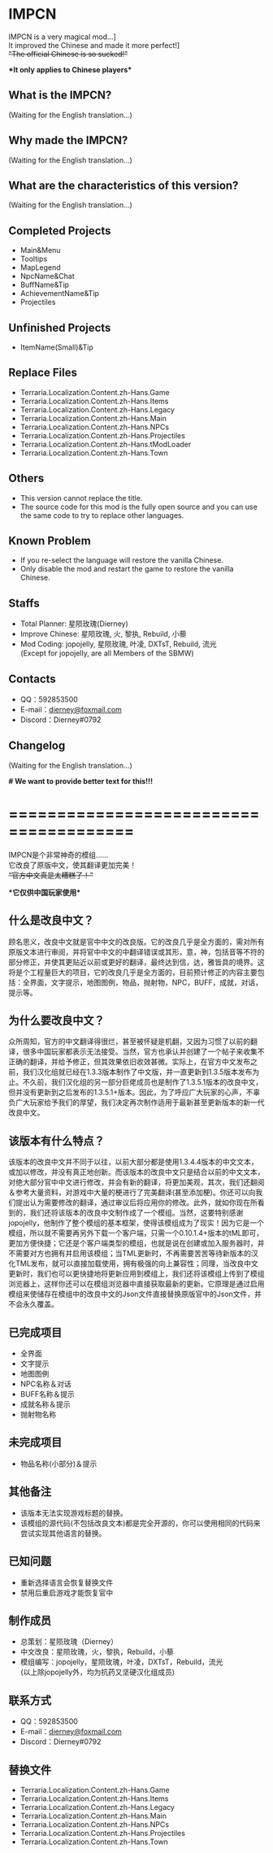 # IMPCN
IMPCN is a very magical mod...]  
It improved the Chinese and made it more perfect!]  
~~"The official Chinese is so sucked!"~~  

**\*It only applies to Chinese players\***

## What is the IMPCN?  
(Waiting for the English translation...)  

## Why made the IMPCN?  
(Waiting for the English translation...)  

## What are the characteristics of this version?  
(Waiting for the English translation...)  

## Completed Projects  
- Main&Menu  
- Tooltips  
- MapLegend  
- NpcName&Chat  
- BuffName&Tip  
- AchievementName&Tip  
- Projectiles  

## Unfinished Projects  
- ItemName(Small)&Tip  

## Replace Files  
- Terraria.Localization.Content.zh-Hans.Game  
- Terraria.Localization.Content.zh-Hans.Items  
- Terraria.Localization.Content.zh-Hans.Legacy  
- Terraria.Localization.Content.zh-Hans.Main  
- Terraria.Localization.Content.zh-Hans.NPCs  
- Terraria.Localization.Content.zh-Hans.Projectiles  
- Terraria.Localization.Content.zh-Hans.tModLoader  
- Terraria.Localization.Content.zh-Hans.Town  

## Others  
- This version cannot replace the title.  
- The source code for this mod is the fully open source and you can use the same code to try to replace other languages.  

## Known Problem  
- If you re-select the language will restore the vanilla Chinese.  
- Only disable the mod and restart the game to restore the vanilla Chinese.  

## Staffs  
- Total Planner: 星陨玫瑰(Dierney)  
- Improve Chinese: 星陨玫瑰, 火, 黎执, Rebuild, 小藜  
- Mod Coding: jopojelly, 星陨玫瑰, 叶凌, DXTsT, Rebuild, 流光  
(Except for jopojelly, are all Members of the SBMW)  

## Contacts  
- QQ：592853500  
- E-mail：dierney@foxmail.com  
- Discord：Dierney#0792  

## Changelog  
(Waiting for the English translation...)  
   
**\# We want to provide better text for this!!!**

# \=======================================

IMPCN是个非常神奇的模组......  
它改良了原版中文，使其翻译更加完美！  
~~“官方中文真是太糟糕了！”~~

**\*它仅供中国玩家使用\***

## 什么是改良中文？  
顾名思义，改良中文就是官中中文的改良版。它的改良几乎是全方面的，需对所有原版文本进行审阅，并将官中中文的中翻译错误或其形，意，神，包括音等不符的部分修正，并使其更贴近以前或更好的翻译，最终达到信，达，雅皆具的境界。这将是个工程量巨大的项目，它的改良几乎是全方面的，目前预计修正的内容主要包括：全界面，文字提示，地图图例，物品，抛射物，NPC，BUFF，成就，对话，提示等。  

## 为什么要改良中文？  
众所周知，官方的中文翻译得很烂，甚至被怀疑是机翻，又因为习惯了以前的翻译，很多中国玩家都表示无法接受。当然，官方也承认并创建了一个帖子来收集不正确的翻译，并给予修正，但其效果依旧收效甚微。实际上，在官方中文发布之前，我们汉化组就已经在1.3.3版本制作了中文版，并一直更新到1.3.5版本发布为止。不久前，我们汉化组的另一部分巨佬成员也是制作了1.3.5.1版本的改良中文，但并没有更新到之后发布的1.3.5.1+版本。因此，为了呼应广大玩家的心声，不辜负广大玩家给予我们的厚望，我们决定再次制作适用于最新甚至更新版本的新一代改良中文。

## 该版本有什么特点？  
该版本的改良中文并不同于以往，以前大部分都是使用1.3.4.4版本的中文文本，或加以修改，并没有真正地创新。而该版本的改良中文只是结合以前的中文文本，对绝大部分官中中文进行修改，并会有新的翻译，将更加美观，其次，我们还翻阅＆参考大量资料，对游戏中大量的梗进行了完美翻译(甚至添加梗)。你还可以向我们提出认为需要修改的翻译，通过审议后将应用你的修改。此外，就如你现在所看到的，我们还将该版本的改良中文制作成了一个模组。当然，这要特别感谢jopojelly，他制作了整个模组的基本框架，使得该模组成为了现实！因为它是一个模组，所以就不需要再另外下载一个客户端，只需一个0.10.1.4+版本的tML即可，更加方便快捷；它还是个客户端类型的模组，也就是说在创建或加入服务器时，并不需要对方也拥有并启用该模组；当TML更新时，不再需要苦苦等待新版本的汉化TML发布，就可以直接加载使用，拥有极强的向上兼容性；同理，当改良中文更新时，我们也可以更快捷地将更新应用到模组上，我们还将该模组上传到了模组浏览器上，这样你还可以在模组浏览器中直接获取最新的更新。它原理是通过启用模组来使储存在模组中的改良中文的Json文件直接替换原版官中的Json文件，并不会永久覆盖。

## 已完成项目  
- 全界面  
- 文字提示  
- 地图图例  
- NPC名称＆对话  
- BUFF名称＆提示  
- 成就名称＆提示  
- 抛射物名称  

## 未完成项目  
- 物品名称(小部分)＆提示  

## 其他备注  
- 该版本无法实现游戏标题的替换。  
- 该模组的源代码(不包括改良文本)都是完全开源的，你可以使用相同的代码来尝试实现其他语言的替换。  

## 已知问题  
- 重新选择语言会恢复替换文件  
- 禁用后重启游戏才能恢复官中  

## 制作成员  
- 总策划：星陨玫瑰（Dierney）  
- 中文改良：星陨玫瑰，火，黎执，Rebuild，小藜  
- 模组编写：jopojelly，星陨玫瑰，叶凌，DXTsT，Rebuild，流光  
(以上除jopojelly外，均为抗药又坚硬汉化组成员)  

## 联系方式  
- QQ：592853500  
- E-mail：dierney@foxmail.com  
- Discord：Dierney#0792  

## 替换文件  
- Terraria.Localization.Content.zh-Hans.Game  
- Terraria.Localization.Content.zh-Hans.Items  
- Terraria.Localization.Content.zh-Hans.Legacy  
- Terraria.Localization.Content.zh-Hans.Main  
- Terraria.Localization.Content.zh-Hans.NPCs  
- Terraria.Localization.Content.zh-Hans.Projectiles  
- Terraria.Localization.Content.zh-Hans.Town  


